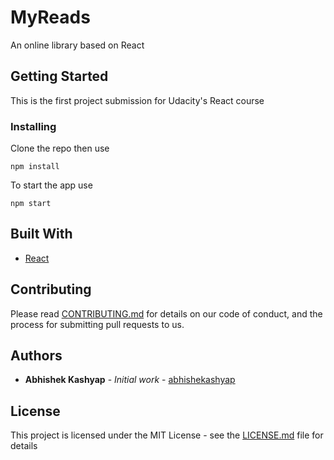 # MyReads

An online library based on React

## Getting Started

This is the first project submission for Udacity's React course

### Installing

Clone the repo then use

```
npm install
```

To start the app use

```
npm start
```

## Built With

- [React](https://reactjs.org/)

## Contributing

Please read [CONTRIBUTING.md](CONTRIBUTING.md) for details on our code of conduct, and the process for submitting pull requests to us.

## Authors

- **Abhishek Kashyap** - _Initial work_ - [abhishekashyap](https://github.com/abhishekashyap)

## License

This project is licensed under the MIT License - see the [LICENSE.md](LICENSE.md) file for details
